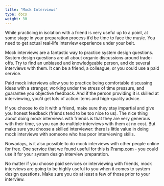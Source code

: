 ```yaml
---
title: "Mock Interviews"
type: docs
weight: 30
---
```

While practicing in isolation with a friend is very useful up to a point, at some stage in your preparation process it’d be time to face the music. You need to get actual real-life interview experience under your belt.

Mock interviews are a fantastic way to practice system design questions. System design questions are all about organic discussions around trade-offs. Try to find an unbiased and knowledgeable person, and do several interviews with them. It can be a friend, a colleague, or you could use a paid service.

Paid mock interviews allow you to practice being comfortable discussing ideas with a stranger, working under the stress of time pressure, and guarantee you objective feedback. And if the person providing it is skilled at interviewing, you’d get lots of action items and high-quality advice.

If you choose to do it with a friend, make sure they stay impartial and give you honest feedback (friends tend to be too nice to us). The nice thing about doing mock interviews with friends is that they are very generous with their time, so you can do multiple interviews with them at no cost. But make sure you choose a skilled interviewer: there is little value in doing mock interviews with someone who has poor interviewing skills.

Nowadays, is it also possible to do mock interviews with other people online for free. One service that we found useful for this is <a href="http://www.pramp.com/ref/hiredintech?utm_source=hiredintech&utm_medium=website-link&utm_campaign=HiredInTech" target="_blank" rel="nofollow noopener noreferrer">Pramp.com</a> - you could use it for your system design interview preparation.

No matter if you choose paid services or interviewing with friends, mock interviews are going to be highly useful to you when it comes to system design questions. Make sure you do at least a few of those prior to your interview.
